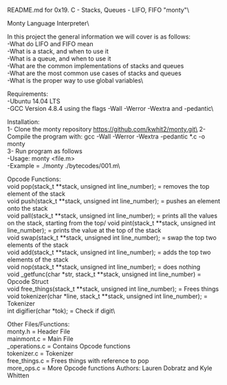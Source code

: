 README.md for 0x19. C - Stacks, Queues - LIFO, FIFO "monty"\

Monty Language Interpreter\

In this project the general information we will cover is as follows:\
-What do LIFO and FIFO mean\
-What is a stack, and when to use it\
-What is a queue, and when to use it\
-What are the common implementations of stacks and queues\
-What are the most common use cases of stacks and queues\
-What is the proper way to use global variables\

Requirements:\
-Ubuntu 14.04 LTS\
-GCC Version 4.8.4  using the flags -Wall -Werror -Wextra and -pedantic\

Installation:\
1- Clone the monty repository https://github.com/kwhit2/monty.git\
2- Compile the program with: gcc -Wall -Werror -Wextra -pedantic *.c -o monty\
3- Run program as follows\
-Usage: monty <file.m>\
-Example = ./monty ./bytecodes/001.m\

Opcode Functions:\
void pop(stack_t **stack, unsigned int line_number); = removes the top element of the stack\
void push(stack_t **stack, unsigned int line_number); = pushes an element onto the stack\
void pall(stack_t **stack, unsigned int line_number); = prints all the values on the stack, starting from the top/
void pint(stack_t **stack, unsigned int line_number); = prints the value at the top of the stack\
void swap(stack_t **stack, unsigned int line_number); = swap the top two elements of the stack\
void add(stack_t **stack, unsigned int line_number); = adds the top two elements of the stack\
void nop(stack_t **stack, unsigned int line_number); = does nothing\
void _getfunc(char *str, stack_t **stack, unsigned int line_number) = Opcode Struct\
void free_things(stack_t **stack, unsigned int line_number); = Frees things\
void tokenizer(char *line, stack_t **stack, unsigned int line_number); = Tokenizer\
int digifier(char *tok); = Check if digit\

Other Files/Functions:\
monty.h = Header File\
mainmont.c = Main File\
_operations.c = Contains Opcode functions\
tokenizer.c = Tokenizer\
free_things.c = Frees things with reference to pop\
more_ops.c = More Opcode functions
Authors: Lauren Dobratz and Kyle Whitten
